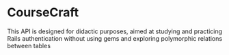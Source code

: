 # CourseCraft

This API is designed for didactic purposes, aimed at studying and practicing Rails authentication without using gems and exploring polymorphic relations between tables

